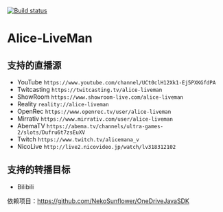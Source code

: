 [![Build status](https://ci.appveyor.com/api/projects/status/8e7rkexflv8o359g/branch/master?svg=true)](https://ci.appveyor.com/project/NekoSunflower/alice-liveman/branch/master)
# Alice-LiveMan
## 支持的直播源
+ YouTube `https://www.youtube.com/channel/UCt0clH12Xk1-Ej5PXKGfdPA`
+ Twitcasting `https://twitcasting.tv/alice-liveman`
+ ShowRoom `https://www.showroom-live.com/alice-liveman`
+ Reality `reality://alice-liveman`
+ OpenRec `https://www.openrec.tv/user/alice-liveman`
+ Mirrativ `https://www.mirrativ.com/user/alice-liveman`
+ AbemaTV `https://abema.tv/channels/ultra-games-2/slots/Dufru6t7zsEuXV`
+ Twitch `https://www.twitch.tv/alicemana_v`
+ NicoLive `http://live2.nicovideo.jp/watch/lv318312102`

## 支持的转播目标
+ Bilibili

依赖项目：https://github.com/NekoSunflower/OneDriveJavaSDK
